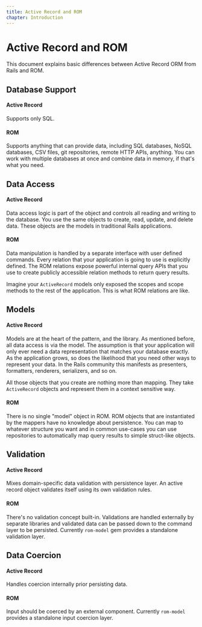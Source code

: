```yaml
---
title: Active Record and ROM
chapter: Introduction
---
```


# Active Record and ROM

This document explains basic differences between Active Record ORM from Rails
and ROM.

## Database Support

#### Active Record
Supports only SQL.

#### ROM
Supports anything that can provide data, including SQL databases, NoSQL
databases, CSV files, git repositories, remote HTTP APIs, anything. You can work
with multiple databases at once and combine data in memory, if that's what you
need.

## Data Access

#### Active Record
Data access logic is part of the object and controls all reading and writing to
the database. You use the same objects to create, read, update, and delete data.
These objects are the models in traditional Rails applications.

#### ROM
Data manipulation is handled by a separate interface with user defined commands.
Every relation that your application is going to use is explicitly defined. The
ROM relations expose powerful internal query APIs that you use to create
publicly accessible relation methods to return query results.

Imagine your `ActiveRecord` models only exposed the scopes and scope methods to
the rest of the application. This is what ROM relations are like.

## Models

#### Active Record
Models are at the heart of the pattern, and the library. As mentioned before,
all data access is via the model. The assumption is that your application will
only ever need a data representation that matches your database exactly. As the
application grows, so does the likelihood that you need other ways to represent
your data. In the Rails community this manifests as presenters, formatters,
renderers, serializers, and so on.

All those objects that you create are nothing more than mapping. They take
`ActiveRecord` objects and represent them in a context sensitive way.

#### ROM
There is no single "model" object in ROM. ROM objects that are instantiated by
the mappers have no knowledge about persistence. You can map to whatever
structure you want and in common use-cases you can use repositories to
automatically map query results to simple struct-like objects.

## Validation

#### Active Record
Mixes domain-specific data validation with persistence layer. An active record
object validates itself using its own validation rules.

#### ROM
There's no validation concept built-in. Validations are handled externally by
separate libraries and validated data can be passed down to the command layer to
be persisted. Currently `rom-model` gem provides a standalone validation layer.

## Data Coercion

#### Active Record
Handles coercion internally prior persisting data.

#### ROM
Input should be coerced by an external component. Currently `rom-model` provides
a standalone input coercion layer.
